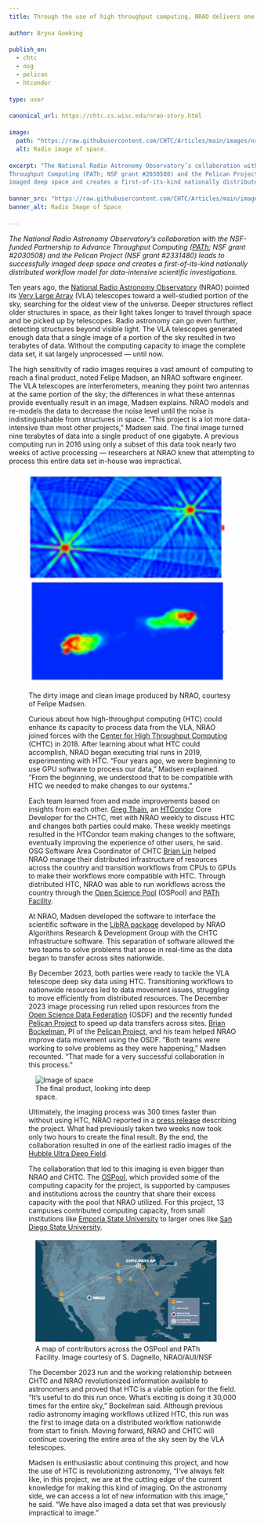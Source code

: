 ```yaml
---
title: Through the use of high throughput computing, NRAO delivers one of the deepest radio images of space

author: Bryna Goeking

publish_on:
  - chtc
  - osg
  - pelican
  - htcondor
  
type: user

canonical_url: https://chtc.cs.wisc.edu/nrao-story.html

image:
  path: "https://raw.githubusercontent.com/CHTC/Articles/main/images/nrao-vla.png"
  alt: Radio image of space.
  
excerpt: "The National Radio Astronomy Observatory’s collaboration with the NSF-funded Partnership to Advance 
Throughput Computing (PATh; NSF grant #2030508) and the Pelican Project (NSF grant #2331480) leads to successfully
imaged deep space and creates a first-of-its-kind nationally distributed workflow model for data-intensive scientific investigations."

banner_src: "https://raw.githubusercontent.com/CHTC/Articles/main/images/nrao-vla.png"
banner_alt: Radio Image of Space

---
```


*The National Radio Astronomy Observatory’s collaboration with the NSF-funded Partnership to Advance Throughput Computing ([PATh](https://path-cc.io/); NSF grant #2030508) 
and the Pelican Project (NSF grant #2331480)  leads to successfully imaged deep space and creates a first-of-its-kind nationally distributed workflow model for data-intensive 
scientific investigations.*


Ten years ago, the [National Radio Astronomy Observatory](https://public.nrao.edu/) (NRAO) pointed its [Very Large Array](https://public.nrao.edu/telescopes/vla/) (VLA) 
telescopes toward a well-studied portion of the sky, searching for the oldest view of the universe. Deeper structures reflect older structures in space, as their light 
takes longer to travel through space and be picked up by telescopes. Radio astronomy can go even further, detecting structures beyond visible light. The VLA telescopes 
generated enough data that a single image of a portion of the sky resulted in two terabytes of data. Without the computing capacity to image the complete data set, it sat
largely unprocessed — until now.


The high sensitivity of radio images requires a vast amount of computing to reach a final product, noted Felipe Madsen, an NRAO software engineer. The VLA telescopes 
are interferometers, meaning they point two antennas at the same portion of the sky; the differences in what these antennas provide eventually result in an image, 
Madsen explains. NRAO models and re-models the data to decrease the noise level until the noise is indistinguishable from structures in space. “This project is a lot 
more data-intensive than most other projects,” Madsen said. The final image turned nine terabytes of data into a single product of one gigabyte. A previous computing 
run in 2016 using only a subset of this data took nearly two weeks of active processing — researchers at NRAO knew that attempting to process this entire data set
in-house was impractical.

 <figure>
<p float="left">
  <img src="https://raw.githubusercontent.com/CHTC/Articles/main/images/nrao-dirty-image.png" alt="Unprocessed radio image, 
    blue background with red spots." width="400" />
  <img src="https://raw.githubusercontent.com/CHTC/Articles/main/images/nrao-clean-image.png" alt="Processed radio image, 
    blue background with red spots." width="400" /> 
  <figcaption class="figure-caption">The dirty image and clean image produced by NRAO, courtesy of Felipe Madsen.<br/></figcaption>

Curious about how high-throughput computing (HTC) could enhance its capacity to process data from the VLA, NRAO joined forces with 
the [Center for High Throughput Computing](https://chtc.cs.wisc.edu/) (CHTC) in 2018. After learning about what HTC could accomplish, NRAO began executing trial runs 
in 2019, experimenting with HTC. “Four years ago, we were beginning to use GPU software to process our data,” Madsen explained. “From the beginning, we understood 
that to be compatible with HTC we needed to make changes to our systems.”


Each team learned from and made improvements based on insights from each other. [Greg Thain](https://www.cs.wisc.edu/staff/thain-gregory/), an [HTCondor](https://htcondor.org/) 
Core Developer for the CHTC, met with NRAO weekly to discuss HTC and changes both parties could make. These weekly meetings resulted in the HTCondor team making changes
to the software, eventually improving the experience of other users, he said. OSG Software Area Coordinator of CHTC [Brian Lin](https://www.cs.wisc.edu/staff/lin-brian/) 
helped NRAO manage their distributed infrastructure of resources across the country and transition workflows from CPUs to GPUs to make their workflows more compatible
with HTC. Through distributed HTC, NRAO was able to run workflows across the country through the [Open Science Pool](https://osg-htc.org/services/open_science_pool.html) (OSPool) 
and [PATh Facility](https://path-cc.io/facility/).


At NRAO, Madsen developed the software to interface the scientific software in the [LibRA package](https://github.com/ardg-nrao/libra) developed by NRAO Algorithms Research
& Development Group with the CHTC infrastructure software. This separation of software allowed the two teams to solve problems that arose in real-time as the data began 
to transfer across sites nationwide.

By December 2023, both parties were ready to tackle the VLA telescope deep sky data using HTC. Transitioning workflows to nationwide resources led to data movement issues,
struggling to move efficiently from distributed resources. The December 2023 image processing run relied upon resources from 
the [Open Science Data Federation](https://osg-htc.org/services/osdf.html) (OSDF) and the recently funded [Pelican Project](https://chtc.cs.wisc.edu/the-pelican-project.html) 
to speed up data transfers across sites. [Brian Bockelman](https://morgridge.org/profile/brian-bockelman/), PI of the [Pelican Project](https://pelicanplatform.org/),
and his team helped NRAO improve data movement using the OSDF. “Both teams were working to solve problems as they were happening,” Madsen recounted. “That made for
a very successful collaboration in this process.”

 <figure class="figure float-end" style="margin-left: 1em; width: 250px;">
  <img src="https://raw.githubusercontent.com/CHTC/Articles/main/images/nrao-vla.png" class="figure-img img-fluid rounded" alt="Image of
    space" width="250px">
   <figcaption class="figure-caption">The final product, looking into deep space.<br/></figcaption>
</figure>


Ultimately, the imaging process was 300 times faster than without using HTC, NRAO reported in a
[press release](https://public.nrao.edu/news/astronomers-study-the-universe-300-times-faster/) describing the project. What had previously taken two weeks now took only
two hours to create the final result. By the end, the collaboration resulted in one of the earliest radio images of 
the [Hubble Ultra Deep Field](https://esahubble.org/images/heic0611b/).

The collaboration that led to this imaging is even bigger than NRAO and CHTC. The [OSPool](https://osg-htc.org/services/open_science_pool.html), which provided some 
of the computing capacity for the project, is supported by campuses and institutions across the country that share their excess capacity with the pool that NRAO
utilized. For this project, 13 campuses contributed computing capacity, from small institutions like [Emporia State University](https://www.emporia.edu/) to larger
ones like [San Diego State University](https://www.sdsu.edu/).

  <figure class="figure float-end" style="margin-left: 1em;">
  <img src='https://raw.githubusercontent.com/CHTC/Articles/main/images/nrao_chtc_collab_map.jpeg' 
    class="figure-img img-fluid rounded" alt="Map of United States, line connecting 13 locations involved in data processing.">
  <figcaption class="figure-caption">A map of contributors across the OSPool and PATh Facility. Image courtesy of S. Dagnello, 
    NRAO/AUI/NSF<br/></figcaption>
</figure>

The December 2023 run and the working relationship between CHTC and NRAO revolutionized information available to astronomers and proved that HTC is a viable option 
for the field. “It’s useful to do this run once. What’s exciting is doing it 30,000 times for the entire sky,” Bockelman said. Although previous radio astronomy 
imaging workflows utilized HTC, this run was the first to image data on a distributed workflow nationwide from start to finish. Moving forward, NRAO and CHTC will 
continue covering the entire area of the sky seen by the VLA telescopes.
  

Madsen is enthusiastic about continuing this project, and how the use of HTC is revolutionizing astronomy, “I’ve always felt like, in this project, we are at the 
cutting edge of the current knowledge for making this kind of imaging. On the astronomy side, we can access a lot of new information with this image,” he said. 
“We have also imaged a data set that was previously impractical to image.”
